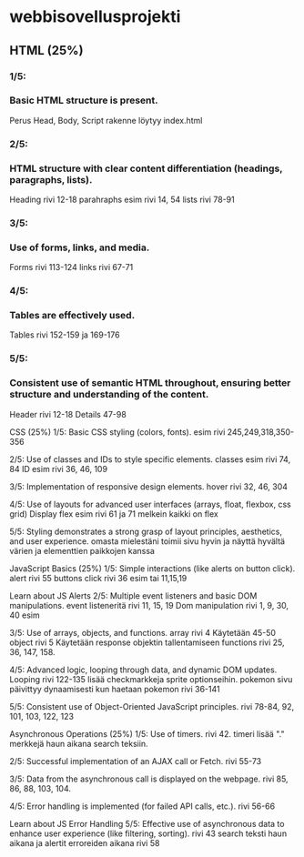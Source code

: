 # webbisovellusprojekti
 
## HTML (25%)
### 1/5:
### Basic HTML structure is present.
Perus Head, Body, Script rakenne löytyy index.html

### 2/5:
### HTML structure with clear content differentiation (headings, paragraphs, lists).

Heading rivi 12-18
parahraphs esim rivi 14, 54
lists rivi 78-91

### 3/5:
### Use of forms, links, and media.

Forms rivi 113-124
links rivi 67-71

### 4/5:
### Tables are effectively used.

Tables rivi 152-159 ja 169-176

### 5/5:
### Consistent use of semantic HTML throughout, ensuring better structure and understanding of the content.

Header rivi 12-18
Details 47-98



CSS (25%)
1/5:
Basic CSS styling (colors, fonts).
esim rivi 245,249,318,350-356

2/5:
Use of classes and IDs to style specific elements.
classes esim rivi 74, 84
ID esim rivi 36, 46, 109


3/5:
Implementation of responsive design elements.
hover rivi 32, 46, 304

4/5:
Use of layouts for advanced user interfaces (arrays, float, flexbox, css grid)
Display flex esim rivi 61 ja 71 melkein kaikki on flex

5/5:
Styling demonstrates a strong grasp of layout principles, aesthetics, and user experience.
omasta mielestäni toimii sivu hyvin ja näyttä hyvältä värien ja elementtien paikkojen kanssa


JavaScript Basics (25%)
1/5:
Simple interactions (like alerts on button click).
alert rivi 55
buttons click rivi 36 esim tai 11,15,19

Learn about JS Alerts
2/5:
Multiple event listeners and basic DOM manipulations.
event listeneritä rivi 11, 15, 19
Dom manipulation rivi 1, 9, 30, 40 esim

3/5:
Use of arrays, objects, and functions.
array rivi 4 Käytetään 45-50
object rivi 5 Käytetään response objektin tallentamiseen
functions rivi 25, 36, 147, 158.

4/5:
Advanced logic, looping through data, and dynamic DOM updates.
Looping rivi 122-135 lisää checkmarkkeja sprite optionseihin.
pokemon sivu päivittyy dynaamisesti kun haetaan pokemon rivi 36-141

5/5:
Consistent use of Object-Oriented JavaScript principles.
rivi 78-84, 92, 101, 103, 122, 123


Asynchronous Operations (25%)
1/5:
Use of timers.
rivi 42. timeri lisää "." merkkejä haun aikana search teksiin.


2/5:
Successful implementation of an AJAX call or Fetch.
rivi 55-73

3/5:
Data from the asynchronous call is displayed on the webpage.
rivi 85, 86, 88, 103, 104.

4/5:
Error handling is implemented (for failed API calls, etc.).
rivi 56-66

Learn about JS Error Handling
5/5:
Effective use of asynchronous data to enhance user experience (like filtering, sorting).
rivi 43 search teksti haun aikana ja alertit erroreiden aikana rivi 58